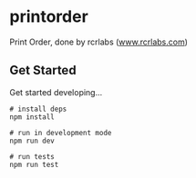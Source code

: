 # printorder

Print Order, done by rcrlabs (www.rcrlabs.com)

## Get Started

Get started developing...

```shell
# install deps
npm install

# run in development mode
npm run dev

# run tests
npm run test
```

